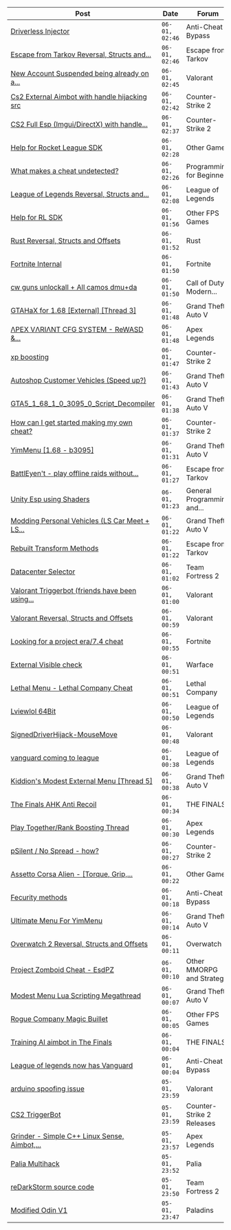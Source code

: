 |Post|Date|Forum|
|----|----|-----|
|[Driverless Injector](https://www.unknowncheats.me/forum/anti-cheat-bypass/616643-driverless-injector.html)|`06-01, 02:46`|Anti-Cheat Bypass|
|[Escape from Tarkov Reversal, Structs and...](https://www.unknowncheats.me/forum/escape-from-tarkov/226519-escape-tarkov-reversal-structs-offsets.html)|`06-01, 02:46`|Escape from Tarkov|
|[New Account Suspended being already on a...](https://www.unknowncheats.me/forum/valorant/618179-account-suspended-van152-error-pc.html)|`06-01, 02:45`|Valorant|
|[Cs2 External Aimbot with handle hijacking src](https://www.unknowncheats.me/forum/counter-strike-2-a/616876-cs2-external-aimbot-handle-hijacking-src.html)|`06-01, 02:42`|Counter-Strike 2|
|[CS2 Full Esp (Imgui/DirectX) with handle...](https://www.unknowncheats.me/forum/counter-strike-2-a/617589-cs2-esp-imgui-directx-handle-hijacking-src.html)|`06-01, 02:37`|Counter-Strike 2|
|[Help for Rocket League SDK](https://www.unknowncheats.me/forum/other-games/618177-help-rocket-league-sdk.html)|`06-01, 02:28`|Other Games|
|[What makes a cheat undetected?](https://www.unknowncheats.me/forum/programming-for-beginners/618176-makes-cheat-undetected.html)|`06-01, 02:26`|Programming for Beginners|
|[League of Legends Reversal, Structs and...](https://www.unknowncheats.me/forum/league-of-legends/310587-league-legends-reversal-structs-offsets.html)|`06-01, 02:08`|League of Legends|
|[Help for RL SDK](https://www.unknowncheats.me/forum/other-fps-games/618172-help-rl-sdk.html)|`06-01, 01:56`|Other FPS Games|
|[Rust Reversal, Structs and Offsets](https://www.unknowncheats.me/forum/rust/164256-rust-reversal-structs-offsets.html)|`06-01, 01:52`|Rust|
|[Fortnite Internal](https://www.unknowncheats.me/forum/fortnite/618060-fortnite-internal.html)|`06-01, 01:50`|Fortnite|
|[cw guns unlockall + All camos dmu+da](https://www.unknowncheats.me/forum/call-of-duty-modern-warfare/469196-cw-guns-unlockall-camos-dmu-da.html)|`06-01, 01:50`|Call of Duty: Modern...|
|[GTAHaX for 1.68 \[External\] \[Thread 3\]](https://www.unknowncheats.me/forum/grand-theft-auto-v/461672-gtahax-1-68-external-thread-3-a.html)|`06-01, 01:48`|Grand Theft Auto V|
|[ΛPEX VΛRIΛNT CFG SYSTEM - ReWASD &...](https://www.unknowncheats.me/forum/apex-legends/599047-pex-ri-nt-cfg-system-rewasd-joytokey.html)|`06-01, 01:48`|Apex Legends|
|[xp boosting](https://www.unknowncheats.me/forum/counter-strike-2-a/617706-xp-boosting.html)|`06-01, 01:47`|Counter-Strike 2|
|[Autoshop Customer Vehicles (Speed up?)](https://www.unknowncheats.me/forum/grand-theft-auto-v/618171-autoshop-customer-vehicles-speed.html)|`06-01, 01:43`|Grand Theft Auto V|
|[GTA5_1_68_1_0_3095_0_Script_Decompiler](https://www.unknowncheats.me/forum/grand-theft-auto-v/614765-gta5_1_68_1_0_3095_0_script_decompiler.html)|`06-01, 01:38`|Grand Theft Auto V|
|[How can I get started making my own cheat?](https://www.unknowncheats.me/forum/counter-strike-2-a/617883-started-own-cheat.html)|`06-01, 01:37`|Counter-Strike 2|
|[YimMenu \[1.68 - b3095\]](https://www.unknowncheats.me/forum/grand-theft-auto-v/476972-yimmenu-1-68-b3095.html)|`06-01, 01:31`|Grand Theft Auto V|
|[BattlEyen't - play offline raids without...](https://www.unknowncheats.me/forum/escape-from-tarkov/481919-battleyent-play-offline-raids-battleye-live-version.html)|`06-01, 01:27`|Escape from Tarkov|
|[Unity Esp using Shaders](https://www.unknowncheats.me/forum/general-programming-and-reversing/618046-unity-esp-using-shaders.html)|`06-01, 01:23`|General Programming and...|
|[Modding Personal Vehicles (LS Car Meet + LS...](https://www.unknowncheats.me/forum/grand-theft-auto-v/618082-modding-personal-vehicles-ls-car-meet-ls-customs.html)|`06-01, 01:22`|Grand Theft Auto V|
|[Rebuilt Transform Methods](https://www.unknowncheats.me/forum/escape-from-tarkov/618045-rebuilt-transform-methods.html)|`06-01, 01:22`|Escape from Tarkov|
|[Datacenter Selector](https://www.unknowncheats.me/forum/team-fortress-2-a/617679-datacenter-selector.html)|`06-01, 01:02`|Team Fortress 2|
|[Valorant Triggerbot (friends have been using...](https://www.unknowncheats.me/forum/valorant/612341-valorant-triggerbot-friends-using.html)|`06-01, 01:00`|Valorant|
|[Valorant Reversal, Structs and Offsets](https://www.unknowncheats.me/forum/valorant/385792-valorant-reversal-structs-offsets.html)|`06-01, 00:59`|Valorant|
|[Looking for a project era/7.4 cheat](https://www.unknowncheats.me/forum/fortnite/618165-looking-project-era-7-4-cheat.html)|`06-01, 00:55`|Fortnite|
|[External Visible check](https://www.unknowncheats.me/forum/warface/618164-external-visible-check.html)|`06-01, 00:51`|Warface|
|[Lethal Menu - Lethal Company Cheat](https://www.unknowncheats.me/forum/lethal-company/615575-lethal-menu-lethal-company-cheat.html)|`06-01, 00:51`|Lethal Company|
|[Lviewlol 64Bit](https://www.unknowncheats.me/forum/league-of-legends/578597-lviewlol-64bit.html)|`06-01, 00:50`|League of Legends|
|[SignedDriverHijack-MouseMove](https://www.unknowncheats.me/forum/valorant/618097-signeddriverhijack-mousemove.html)|`06-01, 00:48`|Valorant|
|[vanguard coming to league](https://www.unknowncheats.me/forum/league-of-legends/618160-vanguard-coming-league.html)|`06-01, 00:38`|League of Legends|
|[Kiddion's Modest External Menu \[Thread 5\]](https://www.unknowncheats.me/forum/grand-theft-auto-v/576854-kiddions-modest-external-menu-thread-5-a.html)|`06-01, 00:38`|Grand Theft Auto V|
|[The Finals AHK Anti Recoil](https://www.unknowncheats.me/forum/the-finals/616379-finals-ahk-anti-recoil.html)|`06-01, 00:34`|THE FINALS|
|[Play Together/Rank Boosting Thread](https://www.unknowncheats.me/forum/apex-legends/353364-play-rank-boosting-thread.html)|`06-01, 00:30`|Apex Legends|
|[pSilent / No Spread - how?](https://www.unknowncheats.me/forum/counter-strike-2-a/618028-psilent-spread.html)|`06-01, 00:27`|Counter-Strike 2|
|[Assetto Corsa Alien - \[Torque, Grip,...](https://www.unknowncheats.me/forum/other-games/511184-assetto-corsa-alien-torque-grip-downforce.html)|`06-01, 00:22`|Other Games|
|[Fecurity methods](https://www.unknowncheats.me/forum/anti-cheat-bypass/618147-fecurity-methods.html)|`06-01, 00:18`|Anti-Cheat Bypass|
|[Ultimate Menu For YimMenu](https://www.unknowncheats.me/forum/grand-theft-auto-v/597103-ultimate-menu-yimmenu.html)|`06-01, 00:14`|Grand Theft Auto V|
|[Overwatch 2 Reversal, Structs and Offsets](https://www.unknowncheats.me/forum/overwatch/516727-overwatch-2-reversal-structs-offsets.html)|`06-01, 00:11`|Overwatch|
|[Project Zomboid Cheat - EsdPZ](https://www.unknowncheats.me/forum/other-mmorpg-and-strategy/584072-project-zomboid-cheat-esdpz.html)|`06-01, 00:10`|Other MMORPG and Strategy|
|[Modest Menu Lua Scripting Megathread](https://www.unknowncheats.me/forum/grand-theft-auto-v/463868-modest-menu-lua-scripting-megathread.html)|`06-01, 00:07`|Grand Theft Auto V|
|[Rogue Company Magic Buillet](https://www.unknowncheats.me/forum/other-fps-games/616477-rogue-company-magic-buillet.html)|`06-01, 00:05`|Other FPS Games|
|[Training AI aimbot in The Finals](https://www.unknowncheats.me/forum/the-finals/616898-training-ai-aimbot-finals.html)|`06-01, 00:04`|THE FINALS|
|[League of legends now has Vanguard](https://www.unknowncheats.me/forum/anti-cheat-bypass/618158-league-legends-vanguard.html)|`06-01, 00:04`|Anti-Cheat Bypass|
|[arduino spoofing issue](https://www.unknowncheats.me/forum/valorant/618157-arduino-spoofing-issue.html)|`05-01, 23:59`|Valorant|
|[CS2 TriggerBot](https://www.unknowncheats.me/forum/counter-strike-2-releases/608507-cs2-triggerbot.html)|`05-01, 23:59`|Counter-Strike 2 Releases|
|[Grinder - Simple C++ Linux Sense, Aimbot,...](https://www.unknowncheats.me/forum/apex-legends/605888-grinder-simple-linux-sense-aimbot-triggerbot.html)|`05-01, 23:57`|Apex Legends|
|[Palia Multihack](https://www.unknowncheats.me/forum/palia/596326-palia-multihack.html)|`05-01, 23:52`|Palia|
|[reDarkStorm source code](https://www.unknowncheats.me/forum/team-fortress-2-a/615942-redarkstorm-source-code.html)|`05-01, 23:50`|Team Fortress 2|
|[Modified Odin V1](https://www.unknowncheats.me/forum/paladins/585919-modified-odin-v1.html)|`05-01, 23:47`|Paladins|

